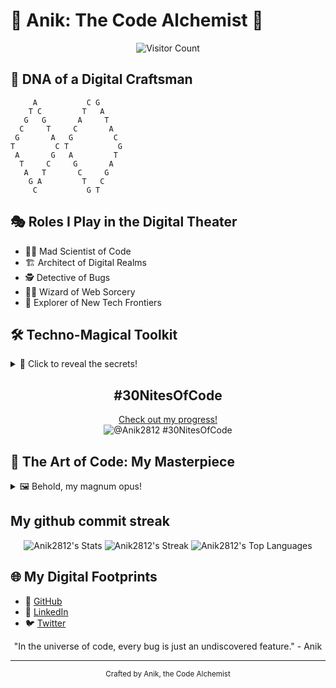 # 🚀 Anik: The Code Alchemist 🧪

<div align="center">
  
  ![Visitor Count](https://profile-counter.glitch.me/anik-profile/count.svg)
  
</div>

## 🧬 DNA of a Digital Craftsman

```ascii
     A           C G
    T C         T   A
   G   G       A     T
  C     T     C       A
 G       A   G         C
T         C T           G
 A       G   A         T
  T     C     G       A
   A   T       C     G
    G A         T   C
     C           G T
```

## 🎭 Roles I Play in the Digital Theater

- 👨‍🔬 Mad Scientist of Code
- 🏗️ Architect of Digital Realms
- 🕵️ Detective of Bugs
- 🧙‍♂️ Wizard of Web Sorcery
- 🚀 Explorer of New Tech Frontiers

## 🛠️ Techno-Magical Toolkit

<details>
<summary>🔮 Click to reveal the secrets!</summary>
  
  | Language     | Proficiency | Magic Power            |
  |:------------:|:-----------:|:----------------------:|
  | C/C++        | ██████████ 100% | Time Bending        |
  | HTML/CSS     | ██████████ 100% | Illusion Casting    |
  | Bash         | ██████████ 100% | System Whispering   |
  | MongoDB      | ██████████ 100% | Data Shapeshifting  |
  | SQL          | ██████████ 100% | Relation Weaving    |
  | JavaScript   | █████████░ 90%  | Reality Warping     |
  | Python       | ████████░░ 80%  | Beast Taming        |
  | ReactJS      | ███████░░░ 70%  | Component Conjuring |
  | Node.js      | ███████░░░ 70%  | Server Summoning    |
  | Solidity     | █████░░░░░ 50%  | Blockchain Binding  |
  | Django       | ████░░░░░░ 40%  | Python Web Channeling |
  | Next.js      | ███░░░░░░░ 30%  | React Realm Expansion |
</details>

<div align="center">
  
## #30NitesOfCode
  [Check out my progress!](https://www.codedex.io/@Anik2812/30-nites-of-code)  
  ![@Anik2812 #30NitesOfCode](https://www.codedex.io/api/petStatus?user=Anik2812)
</div>

## 🎨 The Art of Code: My Masterpiece

<details>
<summary>🖼️ Behold, my magnum opus!</summary>

```python
def anik_code(problem):
  if problem.difficulty == "impossible":
      return solution.elegant()
  elif problem.is_boring():
      return solution.creative()
  else:
      return solution.optimal()

while True:
  challenge = world.next_tech_challenge()
  solution = anik_code(challenge)
  world.implement(solution)
  world.advance()
```
</details>

## My github commit streak
<div align="center">

  ![Anik2812's Stats](https://github-readme-stats.vercel.app/api?username=Anik2812&theme=chartreuse-dark&show_icons=true&hide_border=true&count_private=true)
  ![Anik2812's Streak](https://github-readme-streak-stats.herokuapp.com/?user=Anik2812&theme=chartreuse-dark&hide_border=true)
  ![Anik2812's Top Languages](https://github-readme-stats.vercel.app/api/top-langs/?username=Anik2812&theme=chartreuse-dark&show_icons=true&hide_border=true&layout=compact)
</div>

## 🌐 My Digital Footprints

- 🐙 [GitHub](https://github.com/Anik2812)
- 🔗 [LinkedIn](https://linkedin.com/in/Anik2812)
- 🐦 [Twitter](https://x.com/CipherXero)

<div align="center">
  "In the universe of code, every bug is just an undiscovered feature." - Anik
</div>

---

<footer>
<div align="center">
  <small>
    Crafted by Anik, the Code Alchemist
  </small>
</div>
</footer>
